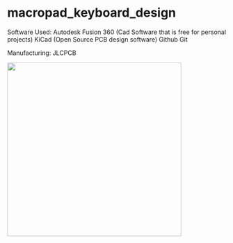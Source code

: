 # macropad_keyboard_design
Software Used:
Autodesk Fusion 360 (Cad Software that is free for personal projects)
KiCad (Open Source PCB design software)
Github
Git

Manufacturing:
JLCPCB

<img src="https://user-images.githubusercontent.com/78571959/116122398-f61b3380-a67e-11eb-8e62-2cadcc65ed79.JPG" data-canonical-src="https://user-images.githubusercontent.com/78571959/116122398-f61b3380-a67e-11eb-8e62-2cadcc65ed79.JPG" width="400" />
